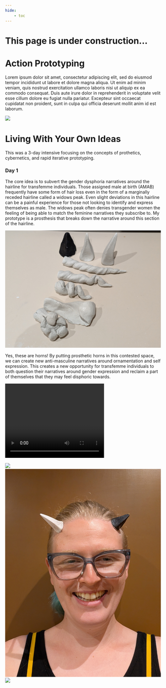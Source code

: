 ```yaml
---
hide:
    - toc
---
```

# This page is under construction...

# Action Prototyping

Lorem ipsum dolor sit amet, consectetur adipiscing elit, sed do eiusmod tempor incididunt ut labore et dolore magna aliqua. Ut enim ad minim veniam, quis nostrud exercitation ullamco laboris nisi ut aliquip ex ea commodo consequat. Duis aute irure dolor in reprehenderit in voluptate velit esse cillum dolore eu fugiat nulla pariatur. Excepteur sint occaecat cupidatat non proident, sunt in culpa qui officia deserunt mollit anim id est laborum.

![](../images/MT01/scorpio_blow.jpg)

# Living With Your Own Ideas

This was a 3-day intensive focusing on the concepts of prothetics, cybernetics, and rapid iterative prototyping.

### Day 1

The core idea is to subvert the gender dysphoria narratives around the hairline for transfemme individuals. Those assigned male at birth (AMAB) frequently have some form of hair loss even in the form of a marginally receded hairline called a widows peak. Even slight deviations in this hairline can be a painful experience for those not looking to identify and express themselves as male. The widows peak often denies transgender women the feeling of being able to match the feminine narratives they subscribe to. My prototype is a prosthesis that breaks down the narrative around this section of the hairline.

![](https://raw.githubusercontent.com/maxguss/MDEFasaurus/main/docs/images/Embodied-Prototypes/Living-With-Your-Own-Ideas/Horn-Varieties.jpg)

Yes, these are horns! By putting prosthetic horns in this contested space, we can create new anti-masculine narratives around ornamentation and self expression. This creates a new opportunity for transfemme individuals to both question their narratives around gender expression and reclaim a part of themselves that they may feel disphoric towards.

<video src="https://raw.githubusercontent.com/maxguss/MDEFasaurus/main/docs/images/Embodied-Prototypes/Living-With-Your-Own-Ideas/Horn-Application.mp4" width="320" height="240" controls></video>

![](https://raw.githubusercontent.com/maxguss/MDEFasaurus/main/docs/images/Embodied-Prototypes/Living-With-Your-Own-Ideas/Horn-Left.jpg)![](https://raw.githubusercontent.com/maxguss/MDEFasaurus/main/docs/images/Embodied-Prototypes/Living-With-Your-Own-Ideas/Horn-Front.jpg)![](https://raw.githubusercontent.com/maxguss/MDEFasaurus/main/docs/images/Embodied-Prototypes/Living-With-Your-Own-Ideas/Horn-Right.jpg)